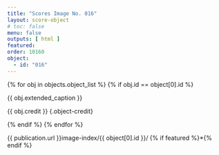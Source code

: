 ```yaml
---
title: "Scores Image No. 016"
layout: score-object
# toc: false
menu: false
outputs: [ html ]
featured: 
order: 10160
object:
  - id: "016"
---
```


{% for obj in objects.object_list %}
{% if obj.id == object[0].id %}

{{ obj.extended_caption }}

{{ obj.credit }} {.object-credit}

{% endif %}
{% endfor %}

<div class="object-credit object-url is-print-only">

{{ publication.url }}image-index/{{ object[0].id }}/ {% if featured %}*{% endif %}

</div>
